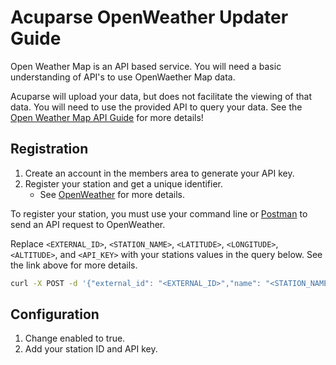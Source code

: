 # Acuparse OpenWeather Updater Guide

Open Weather Map is an API based service. You will need a basic understanding of API's to use OpenWaether Map data.

Acuparse will upload your data, but does not facilitate the viewing of that data. You will need to use the provided API
to query your data. See the [Open Weather Map API Guide](https://openweathermap.org/api) for more details!

## Registration

1. Create an account in the members area to generate your API key.
1. Register your station and get a unique identifier.
    - See [OpenWeather](https://openweathermap.org/stations#steps) for more details.

To register your station, you must use your command line or [Postman](https://www.postman.com) to send an API request
to OpenWeather.

Replace `<EXTERNAL_ID>`, `<STATION_NAME>`, `<LATITUDE>`, `<LONGITUDE>`, `<ALTITUDE>`, and `<API_KEY>` with your stations
values in the query below. See the link above for more details.

```bash
curl -X POST -d '{"external_id": "<EXTERNAL_ID>","name": "<STATION_NAME>","latitude": <LATITUDE>,"longitude": <LONGITUDE>,"altitude": <ALTITUDE>, "APPID": <API_KEY>}' 'http://api.openweathermap.org/data/3.0/stations'
```

## Configuration

1. Change enabled to true.
1. Add your station ID and API key.
